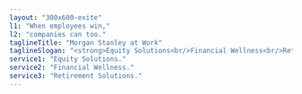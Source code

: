 ```yaml
---
layout: "300x600-exite"
l1: "When employees win,"
l2: "companies can too."
taglineTitle: "Morgan Stanley at Work"
taglineSlogan: "<strong>Equity Solutions<br/>Financial Wellness<br/>Retirement Solutions</strong>"
service1: "Equity Solutions."
service2: "Financial Wellness."
service3: "Retirement Solutions."
---
```

